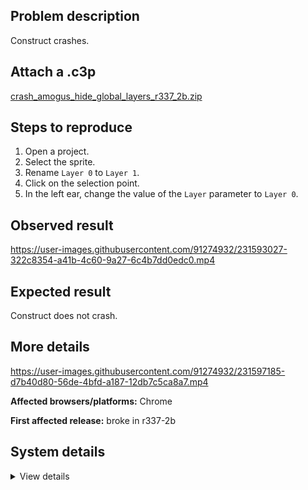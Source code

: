 ## Problem description

Construct crashes.

## Attach a .c3p

[crash_amogus_hide_global_layers_r337_2b.zip](https://github.com/WilsonPercival/WilsonPercival/files/11216300/crash_amogus_hide_global_layers_r337_2b.zip)

## Steps to reproduce

1. Open a project.
2. Select the sprite.
3. Rename `Layer 0` to `Layer 1`.
4. Click on the selection point.
5. In the left ear, change the value of the `Layer` parameter to `Layer 0`.

## Observed result

https://user-images.githubusercontent.com/91274932/231593027-322c8354-a41b-4c60-9a27-6c4b7dd0edc0.mp4

## Expected result

Construct does not crash.

## More details

https://user-images.githubusercontent.com/91274932/231597185-d7b40d80-56de-4bfd-a187-12db7c5ca8a7.mp4

**Affected browsers/platforms:** Chrome

**First affected release:** broke in r337-2b

## System details

<details><summary>View details</summary>

Error report information
Type: unhandled exception
File: https://editor.construct.net/r337-2/projectResources.js, line 1368, col 365
Message: Uncaught Error: instance not on this layer
Stack: Error: instance not on this layer at d.Gpc (https://editor.construct.net/r337-2/projectResources.js:1368:371) at d.xkb (https://editor.construct.net/r337-2/projectResources.js:818:477) at https://editor.construct.net/r337-2/components/bars/propertiesBar/propertiesBar.js:18:424 at bh (https://editor.construct.net/r337-2/main.js:371:492) at wq.g.K.ofb.RT (https://editor.construct.net/r337-2/main.js:1532:418) at wq.g.K.ofb.kG (https://editor.construct.net/r337-2/main.js:1533:71) at HTMLSelectElement.Ws (https://editor.construct.net/r337-2/main.js:1531:343)
Construct version: r337.2
URL: https://editor.construct.net/r337-2/
Date: Thu Apr 13 2023 00:19:42 GMT+0300 (Восточная Европа, летнее время)
Uptime: 665.5 s

Platform information
Product: Construct 3 r337.2 (beta)
Browser: Chrome 109.0.5414.120
Browser engine: Chromium
Context: browser
Operating system: Windows NT 0.1.0
Device type: desktop
Device pixel ratio: 1
Logical CPU cores: 2
Approx. device memory: 4 GB
User agent: Mozilla/5.0 (Windows NT 10.0; Win64; x64) AppleWebKit/537.36 (KHTML, like Gecko) Chrome/109.0.0.0 Safari/537.36
Language setting: en-US

WebGL information
Version string: WebGL 2.0 (OpenGL ES 3.0 Chromium)
Numeric version: 2
Supports NPOT textures: yes
Supports GPU profiling: no
Supports highp precision: yes
Vendor: Google Inc. (Google)
Renderer: ANGLE (Google, Vulkan 1.3.0 (SwiftShader Device (Subzero) (0x0000C0DE)), SwiftShader driver)
Major performance caveat: yes
Maximum texture size: 8192
Point size range: 1 to 1023
Extensions: EXT_color_buffer_float, EXT_color_buffer_half_float, EXT_float_blend, EXT_texture_compression_bptc, EXT_texture_compression_rgtc, EXT_texture_filter_anisotropic, OES_draw_buffers_indexed, OES_texture_float_linear, WEBGL_compressed_texture_astc, WEBGL_compressed_texture_etc, WEBGL_compressed_texture_etc1, WEBGL_compressed_texture_s3tc, WEBGL_compressed_texture_s3tc_srgb, WEBGL_debug_renderer_info, WEBGL_lose_context, WEBGL_multi_draw, OVR_multiview2

</details>

